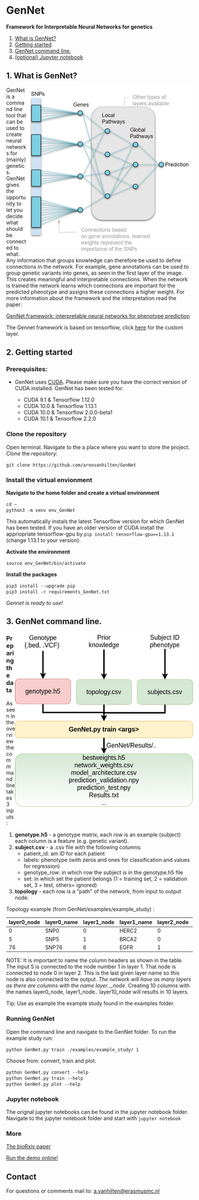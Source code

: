 # **GenNet**
**Framework for Interpretable Neural Networks for genetics**

1. [What is GenNet?](https://github.com/ArnovanHilten/GenNet/#1-what-is-gennet)
1. [Getting started](https://github.com/ArnovanHilten/GenNet/#2-getting-started)
1. [GenNet command line.](https://github.com/ArnovanHilten/GenNet/#3-gennet-command-line)
1. [(optional) Jupyter notebook](https://github.com/ArnovanHilten/GenNet#jupyter-notebook)


## 1. What is GenNet?

<img align = "right" src="https://github.com/ArnovanHilten/GenNet/blob/master/figures/figure1_github.PNG" width="450">
GenNet is a command line tool that can be used to create neural networks for (mainly) genetics. GenNet gives the opportunity to let you decide what should be connected to what. Any information that groups knowledge can therefore be used to define connections in the network. For example, gene annotations can be used to group genetic variants into genes, as seen in the first layer of the image. This creates meaningful and interpretable connections. When the network is trained the network learns which connections are important for the predicted phenotype and assigns these connections a higher weight. For more information about the framework and the interpretation read the paper:

[GenNet framework: interpretable neural networks for phenotype prediction](https://www.biorxiv.org/content/10.1101/2020.06.19.159152v1.full.pdf)

The Gennet framework is based on tensorflow, click [here](https://github.com/ArnovanHilten/GenNet/blob/master/utils/LocallyDirectedConnected_tf2.py) for the custom layer.
</a>
<a name="how"/>

## 2. Getting started

### Prerequisites:

- GenNet uses [CUDA](https://developer.nvidia.com/cuda-10.1-download-archive-base). Please make sure you have the correct version of CUDA installed. GenNet has been tested for:

  * CUDA  9.1 & Tensorflow 1.12.0 
  * CUDA 10.0 & Tensorflow 1.13.1
  * CUDA 10.0 & Tensorflow 2.0.0-beta1
  * CUDA 10.1 & Tensorflow 2.2.0
### Clone the repository

Open terminal. Navigate to the a place where you want to store the project. Clone the repository:
```
git clone https://github.com/arnovanhilten/GenNet
```
### Install the virtual envionment

**Navigate to the home folder and create a virtual environment**
```
cd ~
python3 -m venv env_GenNet
```

This automatically instals the latest Tensorflow version for which GenNet has been tested. If you have an older version of CUDA install the appriopriate tensorflow-gpu by
`pip install tensorflow-gpu==1.13.1` (change 1.13.1 to your version).

**Activate the environment**
```
source env_GenNet/bin/activate
```

**Install the packages**
```
pip3 install --upgrade pip
pip3 install -r requirements_GenNet.txt

```
*Gennet is ready to use!*

## 3. GenNet command line.
<img align = "right" src="https://github.com/ArnovanHilten/GenNet/blob/master/figures/Gennet_wiki_overview.png?raw=true" width="480">

### Preparing the data
As seen in the overview  the commmand line takes 3 inputs:

1. **genotype.h5** - a genotype matrix, each row is an example (subject) each column is a feature (e.g. genetic variant).
1. **subject.csv** - a .csv file with the following columns:
    * patient_id: am ID for each patient
    * labels: phenotype (with zeros and ones for classification and values for regression)
    * genotype_row: in which row the subject is in the genotype.h5 file
    * set: in which set the patient belongs (1 = training set, 2 =  validation set, 3 = test, others= ignored)
1. **topology** - each row is a "path" of the network, from input to output node.


Topology example (from GenNet/examples/example_study) :

| layer0_node | layer0_name | layer1_node | layer1_name | layer2_node | layer2_name  |
|-------------|-------------|-------------|-------------|-------------|--------------|
| 0           | SNP0        | 0           | HERC2       | 0           | Causal_path  |
| 5           | SNP5        | 1           | BRCA2       | 0           | Causal_path  |
| 76          | SNP76       | 6           | EGFR        | 1           | Control_path |

NOTE: It is important to name the column headers as shown in the table.
The input 5 is connected to the node number 1 in layer 1. That node is connected to node 0 in layer 2. This is the last given layer name so this node is also connected to the output. *The network will have as many layers as there are columns with the name layer.._node*.
Creating 10 columns with the names layer0_node, layer1_node.. layer10_node will results in 10 layers.

Tip: Use as example the example study found in the examples folder.

### Running GenNet

Open the command line and navigate to the GenNet folder. To run the example study run: 
```
python GenNet.py train ./examples/example_study/ 1
```
Choose from: convert, train and plot.

```
python GenNet.py convert --help
python GenNet.py train --help
python GenNet.py plot --help
```

### Jupyter notebook

The orignal jupyter notebooks can be found in the jupyter notebook folder. Navigate to the jupyter notebook folder and start with `jupyter notebook`

### More

[The bioRxiv paper](https://www.biorxiv.org/content/10.1101/2020.06.19.159152v1)

[Run the demo online!](https://tinyurl.com/y8hh8rul)

## Contact
For questions or comments mail to: a.vanhilten@erasmusmc.nl
